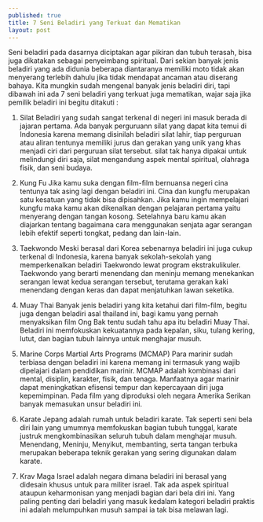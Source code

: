 ```yaml
---
published: true
title: 7 Seni Beladiri yang Terkuat dan Mematikan
layout: post
---
```

Seni beladiri pada dasarnya diciptakan agar pikiran dan tubuh terasah, bisa juga dikatakan sebagai penyeimbang spiritual. Dari sekian banyak jenis beladiri yang ada didunia beberapa diantaranya memiliki moto tidak akan menyerang terlebih dahulu jika tidak mendapat ancaman atau diserang bahaya. 
Kita mungkin sudah mengenal banyak jenis beladiri diri, tapi dibawah ini ada 7 seni beladiri yang terkuat juga mematikan, wajar saja jika pemilik beladiri ini begitu ditakuti :

1. Silat
Beladiri yang sudah sangat terkenal di negeri ini masuk berada di jajaran pertama. Ada banyak perguruann silat yang dapat kita temui di Indonesia karena memang disinilah beladiri silat lahir, tiap perguruan atau aliran tentunya memiliki jurus dan gerakan yang unik yang khas menjadi ciri dari perguruan silat tersebut. silat tak hanya dipakai untuk melindungi diri saja, silat mengandung aspek mental spiritual, olahraga fisik, dan seni budaya.

2. Kung Fu
Jika kamu suka dengan film-film bernuansa negeri cina  tentunya tak asing lagi dengan beladiri ini. Cina dan kungfu merupakan satu kesatuan yang tidak bisa dipisahkan. Jika kamu ingin mempelajari kungfu maka kamu akan dikenalkan dengan pelajaran pertama yaitu menyerang dengan tangan kosong. Setelahnya baru kamu akan diajarkan tentang bagaimana cara menggunakan senjata agar serangan lebih efektif seperti tongkat, pedang dan lain-lain.

3. Taekwondo
Meski berasal dari Korea sebenarnya beladiri ini juga cukup terkenal di Indonesia, karena banyak sekolah-sekolah yang memperkenalkan beladiri Taekwondo lewat program ekstrakulikuler. Taekwondo yang berarti menendang dan meninju memang menekankan serangan lewat kedua serangan tersebut, terutama gerakan kaki menendang dengan keras dan dapat menjatuhkan lawan seketika. 

4. Muay Thai
Banyak jenis beladiri yang kita ketahui dari film-film, begitu juga dengan beladiri asal thailand ini, bagi kamu yang pernah menyaksikan film Ong Bak tentu sudah tahu apa itu beladiri Muay Thai. Beladiri ini memfokuskan kekuatannya pada kepalan, siku, tulang kering, lutut, dan bagian tubuh lainnya untuk menghajar musuh.

5. Marine Corps Martial Arts Programs (MCMAP)
Para marinir sudah terbiasa dengan beladiri ini karena memang ini termasuk yang wajib dipelajari dalam pendidikan marinir. MCMAP adalah kombinasi dari mental, disiplin, karakter, fisik, dan tenaga. Manfaatnya agar marinir dapat meningkatkan efisensi tempur dan kepercayaan diri juga kepemimpinan. Pada film yang diproduksi oleh negara Amerika Serikan banyak memasukan unsur beladiri ini. 

6. Karate
Jepang adalah rumah untuk beladiri karate. Tak seperti seni bela diri lain yang umumnya memfokuskan bagian tubuh tunggal, karate justruk mengkombinasikan seluruh tubuh dalam menghajar musuh. Menendang, Meninju, Menyikut, membanting, serta tangan terbuka merupakan beberapa teknik gerakan yang sering digunakan dalam karate. 

7. Krav Maga
Israel adalah negara dimana beladiri ini berasal yang didesain khusus untuk para militer israel. Tak ada aspek spiritual ataupun keharmonisan yang menjadi bagian dari bela diri ini. Yang paling penting dari beladiri yang masuk kedalam kategori beladiri praktis ini adalah melumpuhkan musuh sampai ia tak bisa melawan lagi.